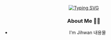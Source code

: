 <div align="center">

[![Typing SVG](https://readme-typing-svg.demolab.com?font=Noto+Sans&weight=700&duration=3000&pause=1000&color=0025FF9F&background=FF000000&width=435&lines=Hi+there+%F0%9F%91%8B)](https://git.io/typing-svg)

### About Me 🙋‍♂️
* I'm Jihwan
    내용물
</div>
